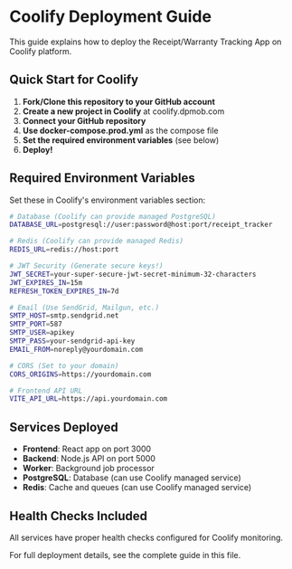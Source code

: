 # Coolify Deployment Guide

This guide explains how to deploy the Receipt/Warranty Tracking App on Coolify platform.

## Quick Start for Coolify

1. **Fork/Clone this repository to your GitHub account**
2. **Create a new project in Coolify** at coolify.dpmob.com
3. **Connect your GitHub repository**
4. **Use docker-compose.prod.yml** as the compose file
5. **Set the required environment variables** (see below)
6. **Deploy!**

## Required Environment Variables

Set these in Coolify's environment variables section:

```bash
# Database (Coolify can provide managed PostgreSQL)
DATABASE_URL=postgresql://user:password@host:port/receipt_tracker

# Redis (Coolify can provide managed Redis)
REDIS_URL=redis://host:port

# JWT Security (Generate secure keys!)
JWT_SECRET=your-super-secure-jwt-secret-minimum-32-characters
JWT_EXPIRES_IN=15m
REFRESH_TOKEN_EXPIRES_IN=7d

# Email (Use SendGrid, Mailgun, etc.)
SMTP_HOST=smtp.sendgrid.net
SMTP_PORT=587
SMTP_USER=apikey
SMTP_PASS=your-sendgrid-api-key
EMAIL_FROM=noreply@yourdomain.com

# CORS (Set to your domain)
CORS_ORIGINS=https://yourdomain.com

# Frontend API URL
VITE_API_URL=https://api.yourdomain.com
```

## Services Deployed

- **Frontend**: React app on port 3000
- **Backend**: Node.js API on port 5000  
- **Worker**: Background job processor
- **PostgreSQL**: Database (can use Coolify managed service)
- **Redis**: Cache and queues (can use Coolify managed service)

## Health Checks Included

All services have proper health checks configured for Coolify monitoring.

For full deployment details, see the complete guide in this file.
